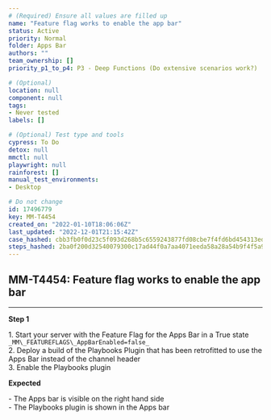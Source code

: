 ```yaml
---
# (Required) Ensure all values are filled up
name: "Feature flag works to enable the app bar"
status: Active
priority: Normal
folder: Apps Bar
authors: ""
team_ownership: []
priority_p1_to_p4: P3 - Deep Functions (Do extensive scenarios work?)

# (Optional)
location: null
component: null
tags: 
- Never tested
labels: []

# (Optional) Test type and tools
cypress: To Do
detox: null
mmctl: null
playwright: null
rainforest: []
manual_test_environments: 
- Desktop

# Do not change
id: 17496779
key: MM-T4454
created_on: "2022-01-10T18:06:06Z"
last_updated: "2022-12-01T21:15:42Z"
case_hashed: cbb3fb0f0d23c5f093d268b5c6559243877fd08cbe7f4fd6bd454313ed1ff168f3f3c60931875838be54a566227635eb
steps_hashed: 2ba0f200d32540079300c17ad44f0a7aa4071eeda58a28a54b9f4f5a9e17143945342b06d80db15e99b8e4fb774e4cf5
---
```


<!-- (Auto-generated) Based on frontmatter's "key" and "name" -->

## MM-T4454: Feature flag works to enable the app bar

---

**Step 1**

1\. Start your server with the Feature Flag for the Apps Bar in a True state `_MM\_FEATUREFLAGS\_AppBarEnabled=false_`\
2\. Deploy a build of the Playbooks Plugin that has been retrofitted to use the Apps Bar instead of the channel header\
3\. Enable the Playbooks plugin

**Expected**

\- The Apps bar is visible on the right hand side\
\- The Playbooks plugin is shown in the Apps bar
